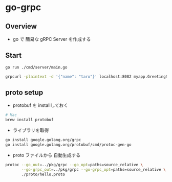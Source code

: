 # go-grpc

## Overview

- go で 簡易な gRPC Server を作成する

## Start

```bash
go run ./cmd/server/main.go
```

```bash
grpcurl -plaintext -d '{"name": "taro"}' localhost:8082 myapp.GreetingService.Hello
```

## proto setup

- protobuf を installしておく

```bash
# Mac
brew install protobuf
```

- ライブラリを取得

```bash
go install google.golang.org/grpc
go install google.golang.org/protobuf/cmd/protoc-gen-go
```

- proto ファイルから 自動生成する

```bash
protoc --go_out=../pkg/grpc --go_opt=paths=source_relative \
       --go-grpc_out=../pkg/grpc --go-grpc_opt=paths=source_relative \
       ./proto/hello.proto
```
